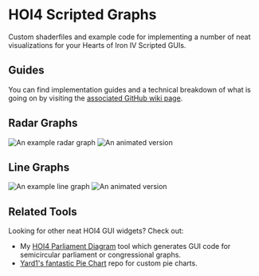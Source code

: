# HOI4 Scripted Graphs

Custom shaderfiles and example code for implementing a number of neat visualizations for your Hearts of Iron IV Scripted GUIs.

## Guides
You can find implementation guides and a technical breakdown of what is going on by visiting the [associated GitHub wiki page](https://github.com/Flaxbeard/hoi4-scripted-graphs/wiki).

## Radar Graphs
![An example radar graph](https://i.imgur.com/0p97mii.png) ![An animated version](https://i.imgur.com/09vnBCp.gif)

## Line Graphs
![An example line graph](https://i.imgur.com/ag6DrfW.png) ![An animated version](https://i.imgur.com/CCZikCj.gif)

## Related Tools
Looking for other neat HOI4 GUI widgets? Check out:
- My [HOI4 Parliament Diagram](https://github.com/Flaxbeard/hoi4-parliament-diagram) tool which generates GUI code for semicircular parliament or congressional graphs.
- [Yard1's fantastic Pie Chart](https://github.com/Yard1/HoI4-Scripted-GUI-Pie-Chart) repo for custom pie charts.
